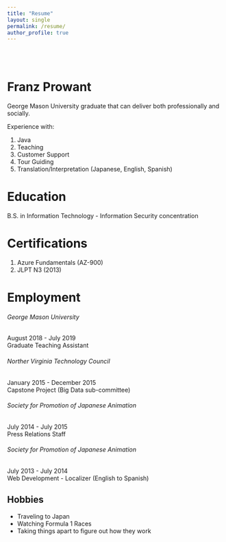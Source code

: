 ```yaml
---
title: "Resume"
layout: single
permalink: /resume/
author_profile: true
---
```

<br><br>

# Franz Prowant
George Mason University graduate that can deliver both professionally and socially.

Experience with:
1. Java
2. Teaching
3. Customer Support
4. Tour Guiding
5. Translation/Interpretation (Japanese, English, Spanish)

# Education
B.S. in Information Technology - Information Security concentration


# Certifications
1. Azure Fundamentals (AZ-900)  
2. JLPT N3 (2013)

# Employment
###### George Mason University  
August 2018 - July 2019  
Graduate Teaching Assistant


###### Norther Virginia Technology Council  
January 2015 - December 2015  
Capstone Project (Big Data sub-committee)


###### Society for Promotion of Japanese Animation  
July 2014 - July 2015  
Press Relations Staff


###### Society for Promotion of Japanese Animation  
July 2013 - July 2014  
Web Development - Localizer (English to Spanish)


## Hobbies
* Traveling to Japan
* Watching Formula 1 Races
* Taking things apart to figure out how they work